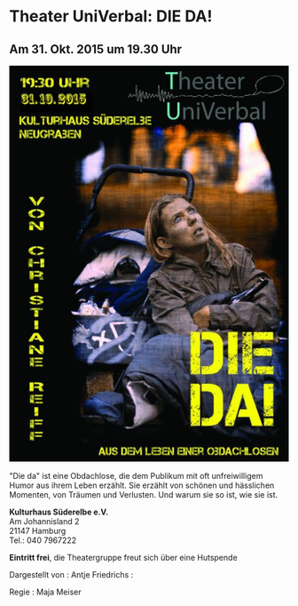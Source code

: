 # Theater UniVerbal: DIE DA!

## Am 31. Okt. 2015 um 19.30 Uhr

![](/img/wsb_514x727_Die+Da_redz.jpg)

"Die da" ist eine Obdachlose, die dem Publikum mit oft unfreiwilligem
Humor aus ihrem Leben erzählt. Sie erzählt von schönen und hässlichen
Momenten, von Träumen und Verlusten. Und warum sie so ist, wie sie ist.

**Kulturhaus Süderelbe e.V.**  
Am Johannisland 2  
21147 Hamburg  
Tel.: 040 7967222  

**Eintritt frei**, die Theatergruppe freut sich über eine Hutspende

Dargestellt von
:   Antje Friedrichs
:   

Regie
:   Maja Meiser


